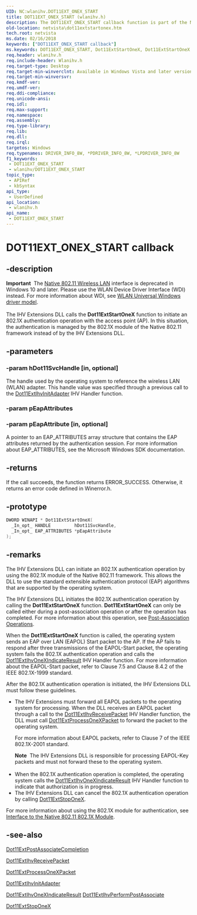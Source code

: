 ```yaml
---
UID: NC:wlanihv.DOT11EXT_ONEX_START
title: DOT11EXT_ONEX_START (wlanihv.h)
description: The DOT11EXT_ONEX_START callback function is part of the Native 802.11 Wireless LAN interface, which is deprecated for Windows 10 and later.
old-location: netvista\dot11extstartonex.htm
tech.root: netvista
ms.date: 02/16/2018
keywords: ["DOT11EXT_ONEX_START callback"]
ms.keywords: DOT11EXT_ONEX_START, Dot11ExtStartOneX, Dot11ExtStartOneX callback function [Network Drivers Starting with Windows Vista], Native_802.11_IHV_Ext_71199b82-64e0-4b96-89f0-e964dd959077.xml, netvista.dot11extstartonex, wlanihv/Dot11ExtStartOneX
req.header: wlanihv.h
req.include-header: Wlanihv.h
req.target-type: Desktop
req.target-min-winverclnt: Available in Windows Vista and later versions of the Windows operating   systems.
req.target-min-winversvr: 
req.kmdf-ver: 
req.umdf-ver: 
req.ddi-compliance: 
req.unicode-ansi: 
req.idl: 
req.max-support: 
req.namespace: 
req.assembly: 
req.type-library: 
req.lib: 
req.dll: 
req.irql: 
targetos: Windows
req.typenames: DRIVER_INFO_8W, *PDRIVER_INFO_8W, *LPDRIVER_INFO_8W
f1_keywords:
 - DOT11EXT_ONEX_START
 - wlanihv/DOT11EXT_ONEX_START
topic_type:
 - APIRef
 - kbSyntax
api_type:
 - UserDefined
api_location:
 - wlanihv.h
api_name:
 - DOT11EXT_ONEX_START
---
```


# DOT11EXT_ONEX_START callback


## -description

<div class="alert"><b>Important</b>  The <a href="/previous-versions/windows/hardware/wireless/ff560689(v=vs.85)">Native 802.11 Wireless LAN</a> interface is deprecated in Windows 10 and later. Please use the WLAN Device Driver Interface (WDI) instead. For more information about WDI, see <a href="/windows-hardware/drivers/network/wifi-universal-driver-model">WLAN Universal Windows driver model</a>.</div><div> </div>The IHV Extensions DLL calls the
  <b>Dot11ExtStartOneX</b> function to initiate an 802.1X authentication operation
  with the access point (AP). In this situation, the authentication is managed by the 802.1X module of the
  Native 802.11 framework instead of by the IHV Extensions DLL.

## -parameters

### -param hDot11SvcHandle [in, optional]


The handle used by the operating system to reference the wireless LAN (WLAN) adapter. This handle
     value was specified through a previous call to the
     <a href="..\wlanihv\nc-wlanihv-dot11extihv_init_adapter.md">Dot11ExtIhvInitAdapter</a> IHV
     Handler function.

### -param pEapAttributes

### -param pEapAttribute [in, optional]

A pointer to an EAP_ATTRIBUTES array structure that contains the EAP attributes returned by the
     authentication session. For more information about EAP_ATTRIBUTES, see the Microsoft Windows SDK
     documentation.

## -returns

If the call succeeds, the function returns ERROR_SUCCESS. Otherwise, it returns an error code
     defined in
     Winerror.h.

## -prototype

```cpp
DWORD WINAPI * Dot11ExtStartOneX(
  _In_opt_ HANDLE         hDot11SvcHandle,
  _In_opt_ EAP_ATTRIBUTES *pEapAttribute
);
```

## -remarks

The IHV Extensions DLL can initiate an 802.1X authentication operation by using the 802.1X module of
    the Native 802.11 framework. This allows the DLL to use the standard extensible authentication protocol
    (EAP) algorithms that are supported by the operating system.

The IHV Extensions DLL initiates the 802.1X authentication operation by calling the
    <b>Dot11ExtStartOneX</b> function.
    <b>Dot11ExtStartOneX</b> can only be called either during a post-association
    operation or after the operation has completed. For more information about this operation, see
    <a href="/windows-hardware/drivers/network/post-association-operations">Post-Association Operations</a>.

When the
    <b>Dot11ExtStartOneX</b> function is called, the operating system sends an EAP
    over LAN (EAPOL) Start packet to the AP. If the AP fails to respond after three transmissions of the
    EAPOL-Start packet, the operating system fails the 802.1X authentication operation and calls the
    <a href="..\wlanihv\nc-wlanihv-dot11extihv_onex_indicate_result.md">
    Dot11ExtIhvOneXIndicateResult</a> IHV Handler function. For more information about the EAPOL-Start
    packet, refer to Clause 7.5 and Clause 8.4.2 of the IEEE 802.1X-1999 standard.

After the 802.1X authentication operation is initiated, the IHV Extensions DLL must follow these
    guidelines.

<ul>
<li>
The IHV Extensions must forward all EAPOL packets to the operating system for processing. When the
      DLL receives an EAPOL packet through a call to the
      <a href="..\wlanihv\nc-wlanihv-dot11extihv_receive_packet.md">Dot11ExtIhvReceivePacket</a> IHV
      Handler function, the DLL must call
      <a href="..\wlanihv\nc-wlanihv-dot11ext_process_onex_packet.md">Dot11ExtProcessOneXPacket</a> to
      forward the packet to the operating system.

For more information about EAPOL packets, refer to Clause 7 of the IEEE 802.1X-2001 standard.

<div class="alert"><b>Note</b>  The IHV Extensions DLL is responsible for processing EAPOL-Key packets and must
      not forward these to the operating system.</div>
<div> </div>
</li>
<li>
When the 802.1X authentication operation is completed, the operating system calls the
      <a href="..\wlanihv\nc-wlanihv-dot11extihv_onex_indicate_result.md">
      Dot11ExtIhvOneXIndicateResult</a> IHV Handler function to indicate that authorization is in
      progress.

</li>
<li>
The IHV Extensions DLL can cancel the 802.1X authentication operation by calling
      <a href="..\wlanihv\nc-wlanihv-dot11ext_onex_stop.md">Dot11ExtStopOneX</a>.

</li>
</ul>
For more information about using the 802.1X module for authentication, see
    <a href="/windows-hardware/drivers/network/interface-to-the-native-802-11-802-1x-module">Interface to the Native
    802.11 802.1X Module</a>.

## -see-also

<a href="..\wlanihv\nc-wlanihv-dot11ext_post_associate_completion.md">
   Dot11ExtPostAssociateCompletion</a>



<a href="..\wlanihv\nc-wlanihv-dot11extihv_receive_packet.md">Dot11ExtIhvReceivePacket</a>



<a href="..\wlanihv\nc-wlanihv-dot11ext_process_onex_packet.md">Dot11ExtProcessOneXPacket</a>



<a href="..\wlanihv\nc-wlanihv-dot11extihv_init_adapter.md">Dot11ExtIhvInitAdapter</a>



<a href="..\wlanihv\nc-wlanihv-dot11extihv_onex_indicate_result.md">
   Dot11ExtIhvOneXIndicateResult</a>



<a href="..\wlanihv\nc-wlanihv-dot11extihv_perform_post_associate.md">
   Dot11ExtIhvPerformPostAssociate</a>



<a href="..\wlanihv\nc-wlanihv-dot11ext_onex_stop.md">Dot11ExtStopOneX</a>

